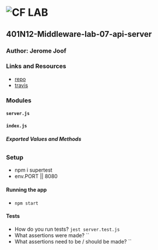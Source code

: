 ![CF](http://i.imgur.com/7v5ASc8.png) LAB
=================================================

## 401N12-Middleware-lab-07-api-server

### Author: Jerome Joof

### Links and Resources
* [repo](https://github.com/jjblues86/401N12-Lab01.git)
* [travis](https://www.travis-ci.com/jjblues86/401N12-Lab01)



### Modules
#### `server.js`
#### `index.js`
##### Exported Values and Methods

###### 



### Setup
* npm i supertest
* env.PORT || 8080


#### Running the app
* `npm start`

#### Tests
* How do you run tests?
`jest server.test.js`
* What assertions were made?
``
* What assertions need to be / should be made?
``

